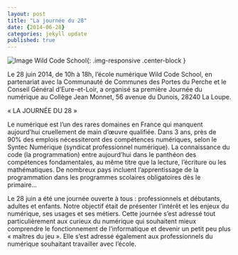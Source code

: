 ```yaml
---
layout: post
title: "La journée du 28"
date: {2014-06-28}
categories: jekyll update
published: true
---
```


![Image Wild Code School](http://wildcodeschool.fr/wp-content/uploads/2014/12/vignetteWCS.jpg){: .img-responsive .center-block }

Le 28 juin 2014, de 10h à 18h, l’école numérique Wild Code School, en partenariat avec la Communauté de Communes des Portes du Perche et le Conseil Général d’Eure-et-Loir, a organisé sa première Journée du numérique au Collège Jean Monnet, 56 avenue du Dunois, 28240 La Loupe.

« LA JOURNÉE DU 28 »

Le numérique est l’un des rares domaines en France qui manquent aujourd’hui cruellement de main d’œuvre qualifiée. Dans 3 ans, près de 90% des emplois nécessiteront des compétences numériques, selon le Syntec Numérique (syndicat professionnel numérique). La connaissance du code (la programmation) entre aujourd’hui dans le panthéon des compétences fondamentales, au même titre que la lecture, l’écriture ou les mathématiques. De nombreux pays incluent l’apprentissage de la programmation dans les programmes scolaires obligatoires dès le primaire…

Le 28 juin a été une journée ouverte à tous : professionnels et débutants, adultes et enfants. Notre objectif était de présenter l’intérêt et les enjeux du numérique, ses usages et ses métiers. Cette journée s’est adressé tout particulièrement aux curieux du numérique qui souhaitent mieux comprendre le fonctionnement de l’informatique et devenir un petit peu plus « maîtres du jeu ». Elle s’est adressé également aux professionnels du numérique souhaitant travailler avec l’école.